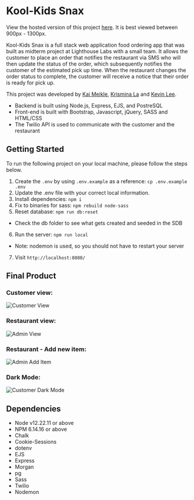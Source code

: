 # Kool-Kids Snax

View the hosted version of this project [here](http://kool-kids-snax.herokuapp.com/users/4). It is best viewed between 900px - 1300px.

Kool-Kids Snax is a full stack web application food ordering app that was built as midterm project at Lighthouse Labs with a small team. It allows the customer to place an order that notifies the restaurant via SMS who will then update the status of the order, which subsequently notifies the customer of the estimated pick up time. When the restaurant changes the order status to complete, the customer will receive a notice that their order is ready for pick up.

This project was developed by [Kai Meikle](https://github.com/kai-commits), [Krismina La](https://github.com/arismink) and [Kevin Lee](https://github.com/Cloud9NB).

* Backend is built using Node.js, Express, EJS, and PostreSQL
* Front-end is built with Bootstrap, Javascript, jQuery, SASS and HTML/CSS
* The Twilio API is used to communicate with the customer and the restaurant


## Getting Started

To run the following project on your local machine, please follow the steps below.

1. Create the `.env` by using `.env.example` as a reference: `cp .env.example .env`
2. Update the .env file with your correct local information.
3. Install dependencies: `npm i`
4. Fix to binaries for sass: `npm rebuild node-sass`
5. Reset database: `npm run db:reset`
  - Check the   db folder to see what gets created and seeded in the SDB
6. Run the server: `npm run local`
  - Note: nodemon is used, so you should not have to restart your server
7. Visit `http://localhost:8080/`


## Final Product

### Customer view:
![Customer View](https://github.com/kai-commits/kool-kids-snax/blob/master/docs/readme-preview/Customer%20View.gif)

### Restaurant view:
![Admin View](https://github.com/kai-commits/kool-kids-snax/blob/master/docs/readme-preview/Admin%20Order.gif)

### Restaurant - Add new item:
![Admin Add Item](https://github.com/kai-commits/kool-kids-snax/blob/master/docs/readme-preview/Admin%20Add%20Item.png)

### Dark Mode:
![Customer Dark Mode](https://github.com/kai-commits/kool-kids-snax/blob/master/docs/readme-preview/Customer%20Dark%20Mode.gif)

## Dependencies

- Node v12.22.11 or above
- NPM 6.14.16 or above
- Chalk
- Cookie-Sessions
- dotenv
- EJS
- Express
- Morgan
- pg
- Sass
- Twilio
- Nodemon 
